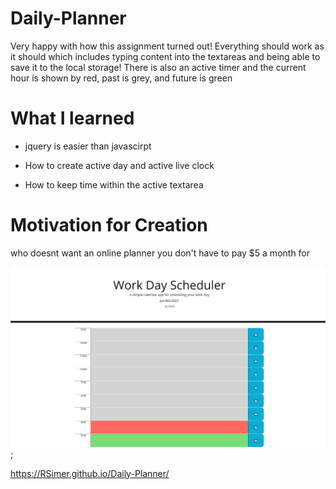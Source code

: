 # Daily-Planner

Very happy with how this assignment turned out! Everything should work as it should which includes typing content into the textareas and being able to save it to the local storage!
There is also an active timer and the current hour is shown by red, past is grey, and future is green

# What I learned

* jquery is easier than javascirpt

* How to create active day and active live clock

* How to keep time within the active textarea

# Motivation for Creation

who doesnt want an online planner you don't have to pay $5 a month for

![Screenshot](screenshot/screenshot.png);

https://RSimer.github.io/Daily-Planner/